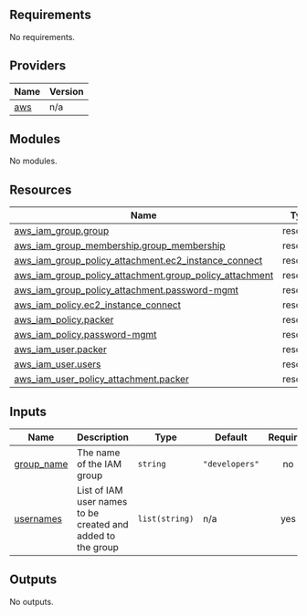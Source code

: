 <!-- BEGIN_TF_DOCS -->
## Requirements

No requirements.

## Providers

| Name | Version |
|------|---------|
| <a name="provider_aws"></a> [aws](#provider\_aws) | n/a |

## Modules

No modules.

## Resources

| Name | Type |
|------|------|
| [aws_iam_group.group](https://registry.terraform.io/providers/hashicorp/aws/latest/docs/resources/iam_group) | resource |
| [aws_iam_group_membership.group_membership](https://registry.terraform.io/providers/hashicorp/aws/latest/docs/resources/iam_group_membership) | resource |
| [aws_iam_group_policy_attachment.ec2_instance_connect](https://registry.terraform.io/providers/hashicorp/aws/latest/docs/resources/iam_group_policy_attachment) | resource |
| [aws_iam_group_policy_attachment.group_policy_attachment](https://registry.terraform.io/providers/hashicorp/aws/latest/docs/resources/iam_group_policy_attachment) | resource |
| [aws_iam_group_policy_attachment.password-mgmt](https://registry.terraform.io/providers/hashicorp/aws/latest/docs/resources/iam_group_policy_attachment) | resource |
| [aws_iam_policy.ec2_instance_connect](https://registry.terraform.io/providers/hashicorp/aws/latest/docs/resources/iam_policy) | resource |
| [aws_iam_policy.packer](https://registry.terraform.io/providers/hashicorp/aws/latest/docs/resources/iam_policy) | resource |
| [aws_iam_policy.password-mgmt](https://registry.terraform.io/providers/hashicorp/aws/latest/docs/resources/iam_policy) | resource |
| [aws_iam_user.packer](https://registry.terraform.io/providers/hashicorp/aws/latest/docs/resources/iam_user) | resource |
| [aws_iam_user.users](https://registry.terraform.io/providers/hashicorp/aws/latest/docs/resources/iam_user) | resource |
| [aws_iam_user_policy_attachment.packer](https://registry.terraform.io/providers/hashicorp/aws/latest/docs/resources/iam_user_policy_attachment) | resource |

## Inputs

| Name | Description | Type | Default | Required |
|------|-------------|------|---------|:--------:|
| <a name="input_group_name"></a> [group\_name](#input\_group\_name) | The name of the IAM group | `string` | `"developers"` | no |
| <a name="input_usernames"></a> [usernames](#input\_usernames) | List of IAM user names to be created and added to the group | `list(string)` | n/a | yes |

## Outputs

No outputs.
<!-- END_TF_DOCS -->